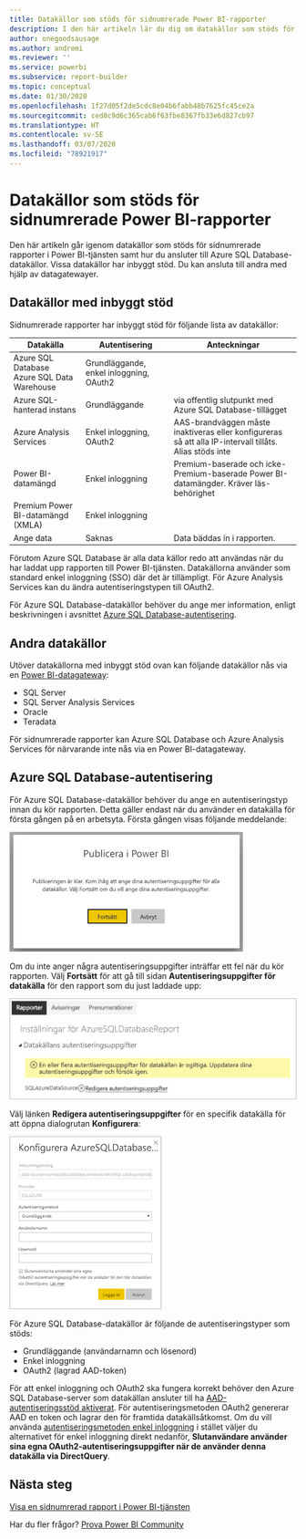 ```yaml
---
title: Datakällor som stöds för sidnumrerade Power BI-rapporter
description: I den här artikeln lär du dig om datakällor som stöds för sidnumrerade rapporter i Power BI-tjänsten samt hur du ansluter till Azure SQL Database-datakällor.
author: onegoodsausage
ms.author: andremi
ms.reviewer: ''
ms.service: powerbi
ms.subservice: report-builder
ms.topic: conceptual
ms.date: 01/30/2020
ms.openlocfilehash: 1f27d05f2de5cdc8e04b6fabb48b7625fc45ce2a
ms.sourcegitcommit: ced8c9d6c365cab6f63fbe8367fb33e6d827cb97
ms.translationtype: HT
ms.contentlocale: sv-SE
ms.lasthandoff: 03/07/2020
ms.locfileid: "78921917"
---
```

# <a name="supported-data-sources-for-power-bi-paginated-reports"></a>Datakällor som stöds för sidnumrerade Power BI-rapporter

Den här artikeln går igenom datakällor som stöds för sidnumrerade rapporter i Power BI-tjänsten samt hur du ansluter till Azure SQL Database-datakällor. Vissa datakällor har inbyggt stöd. Du kan ansluta till andra med hjälp av datagatewayer.

## <a name="natively-supported-data-sources"></a>Datakällor med inbyggt stöd

Sidnumrerade rapporter har inbyggt stöd för följande lista av datakällor:

| Datakälla | Autentisering | Anteckningar |
| --- | --- | --- |
| Azure SQL Database <br>Azure SQL Data Warehouse | Grundläggande, enkel inloggning, OAuth2 |   |
| Azure SQL-hanterad instans | Grundläggande | via offentlig slutpunkt med Azure SQL Database-tillägget  |
| Azure Analysis Services | Enkel inloggning, OAuth2 | AAS-brandväggen måste inaktiveras eller konfigureras så att alla IP-intervall tillåts.  Alias stöds inte  |
| Power BI-datamängd | Enkel inloggning | Premium-baserade och icke-Premium-baserade Power BI-datamängder. Kräver läs-behörighet |
| Premium Power BI-datamängd (XMLA) | Enkel inloggning |   |
| Ange data | Saknas | Data bäddas in i rapporten. |

Förutom Azure SQL Database är alla data källor redo att användas när du har laddat upp rapporten till Power BI-tjänsten. Datakällorna använder som standard enkel inloggning (SSO) där det är tillämpligt. För Azure Analysis Services kan du ändra autentiseringstypen till OAuth2.

För Azure SQL Database-datakällor behöver du ange mer information, enligt beskrivningen i avsnittet [Azure SQL Database-autentisering](#azure-sql-database-authentication).

## <a name="other-data-sources"></a>Andra datakällor

Utöver datakällorna med inbyggt stöd ovan kan följande datakällor nås via en [Power BI-datagateway](../service-gateway-onprem.md):

- SQL Server
- SQL Server Analysis Services
- Oracle
- Teradata

För sidnumrerade rapporter kan Azure SQL Database och Azure Analysis Services för närvarande inte nås via en Power BI-datagateway.

## <a name="azure-sql-database-authentication"></a>Azure SQL Database-autentisering

För Azure SQL Database-datakällor behöver du ange en autentiseringstyp innan du kör rapporten. Detta gäller endast när du använder en datakälla för första gången på en arbetsyta. Första gången visas följande meddelande:

![Publicera i Power BI](media/paginated-reports-data-sources/power-bi-paginated-publishing.png)

Om du inte anger några autentiseringsuppgifter inträffar ett fel när du kör rapporten. Välj **Fortsätt** för att gå till sidan **Autentiseringsuppgifter för datakälla** för den rapport som du just laddade upp:

![Inställningar för Azure SQL Database](media/paginated-reports-data-sources/power-bi-paginated-settings-azure-sql.png)

Välj länken **Redigera autentiseringsuppgifter** för en specifik datakälla för att öppna dialogrutan **Konfigurera**:

![Konfigurera Azure SQL Database](media/paginated-reports-data-sources/power-bi-paginated-configure-azure-sql.png)

För Azure SQL Database-datakällor är följande de autentiseringstyper som stöds:

- Grundläggande (användarnamn och lösenord)
- Enkel inloggning
- OAuth2 (lagrad AAD-token)

För att enkel inloggning och OAuth2 ska fungera korrekt behöver den Azure SQL Database-server som datakällan ansluter till ha [AAD-autentiseringsstöd aktiverat](https://docs.microsoft.com/azure/sql-database/sql-database-aad-authentication-configure). För autentiseringsmetoden OAuth2 genererar AAD en token och lagrar den för framtida datakällsåtkomst. Om du vill använda [autentiseringsmetoden enkel inloggning](https://docs.microsoft.com/power-bi/service-azure-sql-database-with-direct-connect#single-sign-on) i stället väljer du alternativet för enkel inloggning direkt nedanför, **Slutanvändare använder sina egna OAuth2-autentiseringsuppgifter när de använder denna datakälla via DirectQuery**.
  
## <a name="next-steps"></a>Nästa steg

[Visa en sidnumrerad rapport i Power BI-tjänsten](../consumer/paginated-reports-view-power-bi-service.md)

Har du fler frågor? [Prova Power BI Community](https://community.powerbi.com/)

